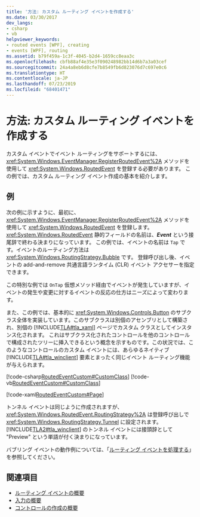 ```yaml
---
title: '方法: カスタム ルーティング イベントを作成する'
ms.date: 03/30/2017
dev_langs:
- csharp
- vb
helpviewer_keywords:
- routed events [WPF], creating
- events [WPF], routing
ms.assetid: b79f459a-1c3f-4045-b2d4-1659cc8eaa3c
ms.openlocfilehash: cbfb88af4e35e3f090248982bb14d6b7a3a03cef
ms.sourcegitcommit: 24a4a8eb6d8cfe7b8549fb6d823076d7c697e0c6
ms.translationtype: HT
ms.contentlocale: ja-JP
ms.lasthandoff: 07/23/2019
ms.locfileid: "68401471"
---
```

# <a name="how-to-create-a-custom-routed-event"></a>方法: カスタム ルーティング イベントを作成する
カスタム イベントでイベント ルーティングをサポートするには、<xref:System.Windows.EventManager.RegisterRoutedEvent%2A> メソッドを使用して <xref:System.Windows.RoutedEvent> を登録する必要があります。 この例では、カスタム ルーティング イベント作成の基本を紹介します。  
  
## <a name="example"></a>例  
 次の例に示すように、最初に、<xref:System.Windows.EventManager.RegisterRoutedEvent%2A> メソッドを使用して <xref:System.Windows.RoutedEvent> を登録します。 <xref:System.Windows.RoutedEvent> 静的フィールドの名前は、***Event*** という接尾辞で終わる決まりになっています。 この例では、イベントの名前は `Tap` です。イベントのルーティング方法は <xref:System.Windows.RoutingStrategy.Bubble> です。 登録呼び出し後、イベントの add-and-remove 共通言語ランタイム (CLR) イベント アクセサーを指定できます。  
  
 この特別な例では `OnTap` 仮想メソッド経由でイベントが発生していますが、イベントの発生や変更に対するイベントの反応の仕方はニーズによって変わります。  
  
 また、この例では、基本的に <xref:System.Windows.Controls.Button> のサブクラス全体を実装しています。このサブクラスは別個のアセンブリとして構築され、別個の [!INCLUDE[TLA#tla_xaml](../../../../includes/tlasharptla-xaml-md.md)] ページでカスタム クラスとしてインスタンス化されます。 これはサブクラス化されたコントロールを他のコントロールで構成されたツリーに挿入できるという概念を示すものです。この状況では、このようなコントロールのカスタム イベントには、あらゆるネイティブ [!INCLUDE[TLA#tla_winclient](../../../../includes/tlasharptla-winclient-md.md)] 要素とまったく同じイベント ルーティング機能が与えられます。  
  
 [!code-csharp[RoutedEventCustom#CustomClass](~/samples/snippets/csharp/VS_Snippets_Wpf/RoutedEventCustom/CSharp/SDKSampleLibrary/class1.cs#customclass)]
 [!code-vb[RoutedEventCustom#CustomClass](~/samples/snippets/visualbasic/VS_Snippets_Wpf/RoutedEventCustom/VB/SDKSampleLibrary/Class1.vb#customclass)]  
  
 [!code-xaml[RoutedEventCustom#Page](~/samples/snippets/csharp/VS_Snippets_Wpf/RoutedEventCustom/CSharp/RoutedEventCustomApp/default.xaml#page)]  
  
 トンネル イベントは同じように作成されますが、<xref:System.Windows.RoutedEvent.RoutingStrategy%2A> は登録呼び出しで <xref:System.Windows.RoutingStrategy.Tunnel> に設定されます。 [!INCLUDE[TLA2#tla_winclient](../../../../includes/tla2sharptla-winclient-md.md)] のトンネル イベントには接頭辞として "Preview" という単語が付く決まりになっています。  
  
 バブリング イベントの動作例については、「[ルーティング イベントを処理する](how-to-handle-a-routed-event.md)」を参照してください。  
  
## <a name="see-also"></a>関連項目

- [ルーティング イベントの概要](routed-events-overview.md)
- [入力の概要](input-overview.md)
- [コントロールの作成の概要](../controls/control-authoring-overview.md)
